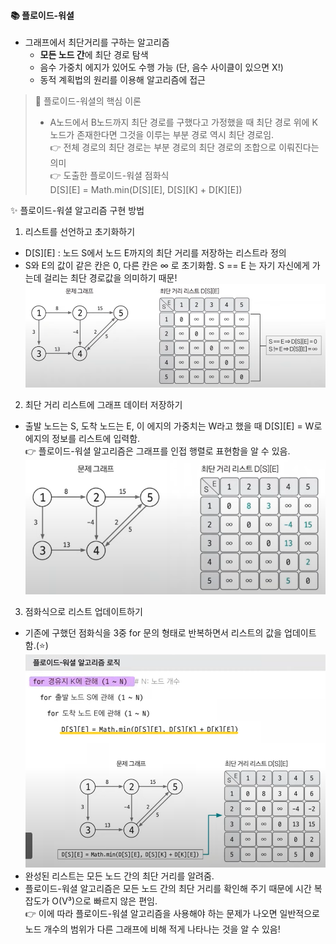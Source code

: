 #### 📚 플로이드-워셜  
- 그래프에서 최단거리를 구하는 알고리즘  
  - **모든 노드 간**에 최단 경로 탐색
  - 음수 가중치 에지가 있어도 수행 가능 (단, 음수 사이클이 있으면 X!)
  - 동적 계획법의 원리를 이용해 알고리즘에 접근  

> 📌 플로이드-워셜의 핵심 이론  
> - A노드에서 B노드까지 최단 경로를 구했다고 가정했을 때 최단 경로 위에 K노드가 존재한다면 그것을 이루는 부분 경로 역시 최단 경로임.  
> 👉 전체 경로의 최단 경로는 부분 경로의 최단 경로의 조합으로 이뤄진다는 의미  
> 👉 도출한 플로이드-워셜 점화식  
> D[S][E] = Math.min(D[S][E], D[S][K] + D[K][E])
  
✨ 플로이드-워셜 알고리즘 구현 방법  
1. 리스트를 선언하고 초기화하기  
- D[S][E] : 노드 S에서 노드 E까지의 최단 거리를 저장하는 리스트라 정의  
- S와 E의 값이 같은 칸은 0, 다른 칸은 ∞ 로 초기화함. S == E 는 자기 자신에게 가는데 걸리는 최단 경로값을 의미하기 때문!  
![](../img/floyd1.png)  
2. 최단 거리 리스트에 그래프 데이터 저장하기  
- 출발 노드는 S, 도착 노드는 E, 이 에지의 가중치는 W라고 했을 때 D[S][E] = W로 에지의 정보를 리스트에 입력함.  
👉 플로이드-워셜 알고리즘은 그래프를 인접 행렬로 표현함을 알 수 있음.  
![](../img/floyd2.png)  
3. 점화식으로 리스트 업데이트하기  
- 기존에 구했던 점화식을 3중 for 문의 형태로 반복하면서 리스트의 값을 업데이트함.(⭐)  
![](../img/floyd_3.png)  
- 완성된 리스트는 모든 노드 간의 최단 거리를 알려줌.  
- 플로이드-워셜 알고리즘은 모든 노드 간의 최단 거리를 확인해 주기 때문에 시간 복잡도가 O(V³)으로 빠르지 않은 편임.  
👉 이에 따라 플로이드-워셜 알고리즘을 사용해야 하는 문제가 나오면 일반적으로 노드 개수의 범위가 다른 그래프에 비해 적게 나타나는 것을 알 수 있음!
  